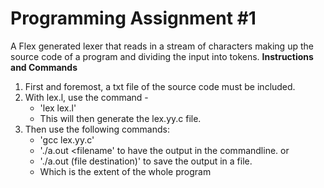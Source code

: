 # Programming Assignment #1
A Flex generated lexer that reads in a stream of characters making up the source code of a program and dividing the input into tokens.
**Instructions and Commands**
1. First and foremost, a txt file of the source code must be included.
2. With lex.l, use the command - 
    - 'lex lex.l'
    - This will then generate the lex.yy.c file.
3. Then use the following commands:
    - 'gcc lex.yy.c'
    - './a.out <filename' to have the output in the commandline.
    or
    - './a.out <filename> (file destination)' to save the output in a file.
    - Which is the extent of the whole program

